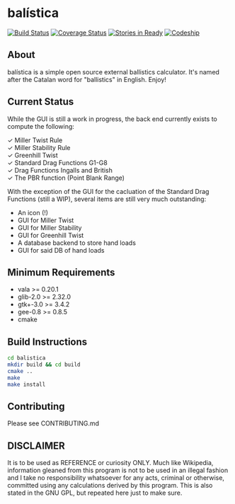# balística

[![Build Status](https://travis-ci.org/steveno/balistica.png?branch=master)](https://travis-ci.org/steveno/balistica)
[![Coverage Status](https://coveralls.io/repos/steveno/balistica/badge.png)](https://coveralls.io/r/steveno/balistica)
[![Stories in Ready](https://badge.waffle.io/steveno/balistica.png?label=ready)](https://waffle.io/steveno/balistica)
[![Codeship](https://www.codeship.io/projects/b6b380a0-aedf-0131-e31f-324647e7d660/status)](https://www.codeship.io/projects/19759)

## About
balística is a simple open source external ballistics calculator. It's 
named after the Catalan word for "ballistics" in English. Enjoy!

## Current Status
While the GUI is still a work in progress, the back end currently 
exists to compute the following:

✓ Miller Twist Rule  
✓ Miller Stability Rule  
✓ Greenhill Twist  
✓ Standard Drag Functions G1-G8  
✓ Drag Functions Ingalls and British  
✓ The PBR function (Point Blank Range)

With the exception of the GUI for the cacluation of the Standard
Drag Functions (still a WIP), several items are still very much outstanding: 
* An icon (!)
* GUI for Miller Twist
* GUI for Miller Stability
* GUI for Greenhill Twist
* A database backend to store hand loads
* GUI for said DB of hand loads

## Minimum Requirements
* vala >= 0.20.1 
* glib-2.0 >= 2.32.0
* gtk+-3.0 >= 3.4.2
* gee-0.8 >= 0.8.5
* cmake 

## Build Instructions
```bash
cd balistica
mkdir build && cd build
cmake ..
make
make install
```
## Contributing
Please see CONTRIBUTING.md

## DISCLAIMER
It is to be used as REFERENCE or curiosity ONLY. Much like
Wikipedia, information gleaned from this program is not to be 
used in an illegal fashion and I take no responsibility whatsoever
for any acts, criminal or otherwise, committed using any calculations 
derived by this program. This is also stated in the GNU GPL, 
but repeated here just to make sure.
